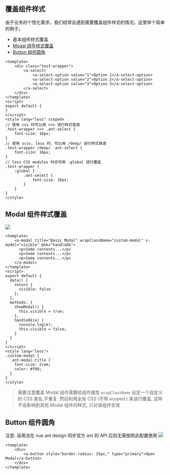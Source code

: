 ## 覆盖组件样式 

由于业务的个性化需求，我们经常会遇到需要覆盖组件样式的情况，这里举个简单的例子。

- 基本组件样式覆盖
- [Modal 组件样式覆盖](#modal)
- [Button 组件圆角](#button)


```vue
<template>
    <div class="test-wrapper">
        <a-select>
            <a-select-option value="1">Option 1</a-select-option>
            <a-select-option value="2">Option 2</a-select-option>
            <a-select-option value="3">Option 3</a-select-option>
        </a-select>
    </div>
</template>
<script>
export default {
}
</script>
<style lang="less" scoped>
// 使用 css 时可以用 >>> 进行样式穿透
.test-wrapper >>> .ant-select {
    font-size: 16px;
}
// 使用 scss, less 时，可以用 /deep/ 进行样式穿透
.test-wrapper /deep/ .ant-select {
    font-size: 16px;
}
// less CSS modules 时亦可用 :global 进行覆盖
.test-wrapper {
    :global {
        .ant-select {
            font-size: 16px;
        }
    }
}
</style>
```



<h2 id="modal">Modal 组件样式覆盖</h2>

[![](https://codesandbox.io/static/img/play-codesandbox.svg)](https://codesandbox.io/s/lxwnz2957l)

```vue
<template>
    <a-modal title="Basic Modal" wrapClassName="custom-modal" v-model="visible" @ok="handleOk">
      <p>Some contents...</p>
      <p>Some contents...</p>
      <p>Some contents...</p>
    </a-modal>
</template>
<script>
export default {
  data() {
    return {
      visible: false
    };
  },
  methods: {
    showModal() {
      this.visible = true;
    },
    handleOk(e) {
      console.log(e);
      this.visible = false;
    }
  }
}
</script>
<style lang="less">
.custom-modal {
  .ant-modal-title {
    font-size: 2rem;
    color: #f00;
  }
}
</style>
```
> 需要注意覆盖 Modal 组件需要给组件属性 `wrapClassName` 设定一个自定义的 CSS 类名,不重复. 然后利用全局 CSS (不带 scoped ) 来进行覆盖, 这样不会影响到其他 Modal 组件的样式, 只对该组件生效
<h2 id="button">Button 组件圆角</h2>

注意: 该用法在 vue ant design 同步官方 ant 的 API 后则无需按照此配置使用
[![](https://codesandbox.io/static/img/play-codesandbox.svg)](https://codesandbox.io/s/84klzvymm2)

```vue
<template>
	<div>
		<a-button style="border-radius: 15px;" type="primary">Open Modal</a-button>
	</div>
</template>
```
